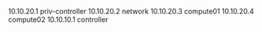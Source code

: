 10.10.20.1 priv-controller
10.10.20.2 network
10.10.20.3 compute01
10.10.20.4 compute02
10.10.10.1 controller